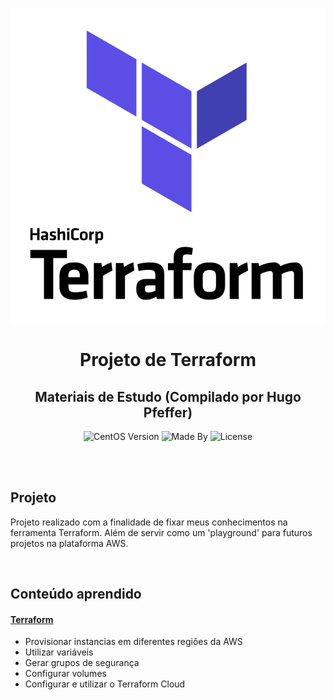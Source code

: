 <p align="center">
    <img alt="Logo Codenation" src="logo.svg">
</p>

<h1 align="center">
    Projeto de Terraform
</h1>

<h2 align="center">
    Materiais de Estudo (Compilado por Hugo Pfeffer)
</h2>

<p align="center">
    <img alt="CentOS Version" src="https://img.shields.io/badge/Linux-CentOS8-green">
    <img alt="Made By" src="https://img.shields.io/badge/Made%20By-Hugo%20Pfeffer-red">
    <img alt="License" src="https://img.shields.io/github/license/HugoPfeffer/terraform">
    <!-- <img alt="Stargazers" src="https://img.shields.io/github/stars/HugoPfeffer/terraform?style=social"> -->
</p>

</br>
</br>
<h2> Projeto </h2>

Projeto realizado com a finalidade de fixar meus conhecimentos na ferramenta Terraform. Além de servir como um 'playground' para futuros projetos na plataforma AWS.


</br>
<h2>Conteúdo aprendido</h2>
<h4> <a href="https://www.terraform.io">Terraform</a></h4>
<ul>
    <li>Provisionar instancias em diferentes regiões da AWS</li>
    <li>Utilizar variáveis</li>
    <li>Gerar grupos de segurança</li>
    <li>Configurar volumes</li>
    <li>Configurar e utilizar o Terraform Cloud</li>
</ul>

<style>
hr.style10 {
	border-top: 1px dotted #8c8b8b;
	border-bottom: 1px dotted #fff;
}
</style>





